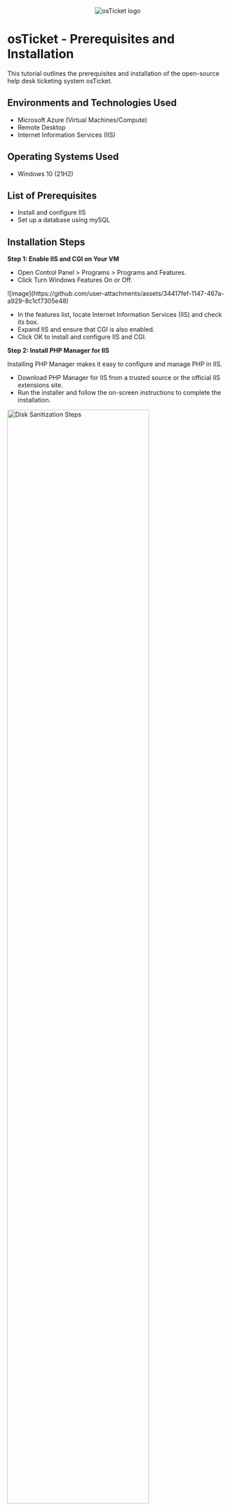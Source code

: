 <p align="center">
<img src="https://i.imgur.com/Clzj7Xs.png" alt="osTicket logo"/>
</p>

<h1>osTicket - Prerequisites and Installation</h1>
This tutorial outlines the prerequisites and installation of the open-source help desk ticketing system osTicket.<br />

<h2>Environments and Technologies Used</h2>

- Microsoft Azure (Virtual Machines/Compute)
- Remote Desktop
- Internet Information Services (IIS)

<h2>Operating Systems Used </h2>

- Windows 10</b> (21H2)

<h2>List of Prerequisites</h2>

- Install and configure IIS
- Set up a database using mySQL

<h2>Installation Steps</h2>

<b>Step 1: Enable IIS and CGI on Your VM</b>

- Open Control Panel > Programs > Programs and Features.
- Click Turn Windows Features On or Off.

<p>
![image](https://github.com/user-attachments/assets/34417fef-1147-467a-a929-8c1cf7305e48)
</p>
<p>

- In the features list, locate Internet Information Services (IIS) and check its box.
- Expand IIS and ensure that CGI is also enabled.
- Click OK to install and configure IIS and CGI.
</p>


<b>Step 2: Install PHP Manager for IIS</b>

Installing PHP Manager makes it easy to configure and manage PHP in IIS.

- Download PHP Manager for IIS from a trusted source or the official IIS extensions site.
- Run the installer and follow the on-screen instructions to complete the installation.

<p>
<img src="https://i.imgur.com/DJmEXEB.png" height="80%" width="80%" alt="Disk Sanitization Steps"/>
</p>

<b>Step 3: Set Up PHP</b>

- Create a directory on your system called C:\PHP. This directory will house all the PHP files needed for osTicket to function.
- Download the PHP installation files (typically provided as a ZIP file).
- Extract the PHP files into the C:\PHP directory.

<p>
<img src="https://i.imgur.com/DJmEXEB.png" height="80%" width="80%" alt="Disk Sanitization Steps"/>
</p>

<b>Step 4: Install Microsoft Visual C++ Redistributable</b>

- Next download and install the Microsoft Visual C++ Redistributable package that matches your system architecture.

<p>
<img src="https://i.imgur.com/DJmEXEB.png" height="80%" width="80%" alt="Disk Sanitization Steps"/>
</p>

<b>Step 5: Install MySQL</b>

Next, install MySQL file. MySQL is a relational database management system that osTicket uses to store critical data, such as user accounts, ticketing information, and configuration settings.

<p>
<img src="https://i.imgur.com/DJmEXEB.png" height="80%" width="80%" alt="Disk Sanitization Steps"/>
</p>

- Download and install MySQL.
- During installation, select the Standard Configuration option to simplify setup.

Now our database is installed!

<b>Step 6: Configure PHP in IIS</b>

IIS needs to know where PHP is installed to process PHP scripts for osTicket. By registering PHP with IIS, we’re connecting the two systems.
<p>
<img src="https://i.imgur.com/DJmEXEB.png" height="80%" width="80%" alt="Disk Sanitization Steps"/>
</p>

- Open IIS Manager as an administrator.
- Locate PHP Manager in IIS.
- Click Register New PHP Version and browse to the PHP folder (C:\PHP).
<p>
<img src="https://i.imgur.com/DJmEXEB.png" height="80%" width="80%" alt="Disk Sanitization Steps"/>
</p>

- Click Register New PHP Version and browse to the PHP folder (C:\PHP).
- Select the PHP executable file (php-cgi.exe) and confirm.

<p>
<img src="https://i.imgur.com/DJmEXEB.png" height="80%" width="80%" alt="Disk Sanitization Steps"/>
</p>

- Next, we’re going to reload IIS meaning that we will start and stop the web server
<p>
<img src="https://i.imgur.com/DJmEXEB.png" height="80%" width="80%" alt="Disk Sanitization Steps"/>
</p>

<b>Step 7: Install osTicket</b>

osTicket’s files need to be placed in IIS’s root directory so that the web server can serve them to users.

- Download and extract the osTicket installation files (e.g., osTicket-v1.15.8.zip).
- Locate the upload folder inside the extracted files.
- Copy the upload folder into C:\inetpub\wwwroot.
- Rename the folder from upload to osTicket.

<p>
<img src="https://i.imgur.com/DJmEXEB.png" height="80%" width="80%" alt="Disk Sanitization Steps"/>
</p>

<b>Step 8: Access osTicket</b>

This step ensures that osTicket is correctly installed and accessible through a web browser. If the page doesn’t load, it may indicate misconfiguration in previous steps.

- Open IIS Manager.
- Navigate to: [Your VM Name] > Sites > Default Web Site > osTicket.
- Click Browse on the right-hand side to open the osTicket site in your default browser.

<p>
<img src="https://i.imgur.com/DJmEXEB.png" height="80%" width="80%" alt="Disk Sanitization Steps"/>
</p>

<b>Step 9: Verify Prerequisites and Enable PHP Extensions</b>

osTicket requires specific PHP extensions to unlock full functionality. These extensions add capabilities such as email handling (php_imap.dll), internationalization (php_intl.dll), and performance optimization.

- On the osTicket installation page, verify that PHP and MySQL prerequisites are checked.
- Open PHP Manager in IIS and click Enable or Disable an Extension.

<p>
<img src="https://i.imgur.com/DJmEXEB.png" height="80%" width="80%" alt="Disk Sanitization Steps"/>
</p>

Enable the following extensions:
- php_imap.dll
- php_intl.dll
- php_opcache.dll
- Refresh the osTicket page to confirm that the extensions are now enabled.

<p>
<img src="https://i.imgur.com/DJmEXEB.png" height="80%" width="80%" alt="Disk Sanitization Steps"/>
</p>

Now you will see that more of your recommended extensions are enabled.

<b>Step 10: Verify Prerequisites and Enable PHP Extensions</b>

osTicket requires a specific configuration file (ost-config.php) to store important settings like database credentials and other system configurations. By default, this file is provided as a sample (ost-sampleconfig.php). In this step we will rename it and set appropriate permissions.

- Navigate to the following directory C:\inetpub\wwwroot\osTicket\include.
- Locate the file named ost-sampleconfig.php.
- Rename it to ost-config.php.

<p>
<img src="https://i.imgur.com/DJmEXEB.png" height="80%" width="80%" alt="Disk Sanitization Steps"/>
</p>

Now we're going to set the file permissions.

- Right-click on the newly renamed ost-config.php file and select Properties.
- Go to the Security tab and click Edit.
- For the purposes of this lab, grant Full Control to Everyone:
- Click Add.
- Enter Everyone and click OK.
- Check the box for Full Control.
- Apply and close.

<b>Step 11: Begin osTicket Basic Installation</b>

- First your going to fill out your credentials for osTicket.
- Enter an admin Username and password

<p>
<img src="https://i.imgur.com/DJmEXEB.png" height="80%" width="80%" alt="Disk Sanitization Steps"/>
</p>

<b>Step 12: Connect Database to osTicket using HeidiSQL</b>

- Navigate to the osTicket-Installation-Files folder.
- Locate the HeidiSQL installer and install the application.

<p>
<img src="https://i.imgur.com/DJmEXEB.png" height="80%" width="80%" alt="Disk Sanitization Steps"/>
</p>

- Open HeidiSQL and create a new connection:
- Launch the application.
- Click New Session.
- Enter the following credentials:
- Username: root
- Password: root
- Click Open to connect.

<p>
<img src="https://i.imgur.com/DJmEXEB.png" height="80%" width="80%" alt="Disk Sanitization Steps"/>
</p>

Next we will create the osTicket database:

- Once connected, right-click on the server name in the left panel.
- Select Create New > Database.
- Name the database: osTicket.
- Save and close HeidiSQL.

<p>
<img src="https://i.imgur.com/DJmEXEB.png" height="80%" width="80%" alt="Disk Sanitization Steps"/>
</p>

<b>Step 13: Finalize osTicket Setup </b>

This step completes the installation process by linking osTicket to the database you just created and setting up initial system credentials.

<p>
<img src="https://i.imgur.com/DJmEXEB.png" height="80%" width="80%" alt="Disk Sanitization Steps"/>
</p>

- Go back to the osTicket installation page in your browser.
- Fill in the required fields:
- MySQL Database Name: osTicket
- MySQL Username: root
- MySQL Password: root
- Click Install Now!

<p>
<img src="https://i.imgur.com/DJmEXEB.png" height="80%" width="80%" alt="Disk Sanitization Steps"/>
</p>

<br />

<p>
<img src="https://i.imgur.com/DJmEXEB.png" height="80%" width="80%" alt="Disk Sanitization Steps"/>
</p>
<p>
Lorem ipsum dolor sit amet, consectetur adipiscing elit, sed do eiusmod tempor incididunt ut labore et dolore magna aliqua. Ut enim ad minim veniam, quis nostrud exercitation ullamco laboris nisi ut aliquip ex ea commodo consequat. Duis aute irure dolor in reprehenderit in voluptate velit esse cillum dolore eu fugiat nulla pariatur.
</p>
<br />
